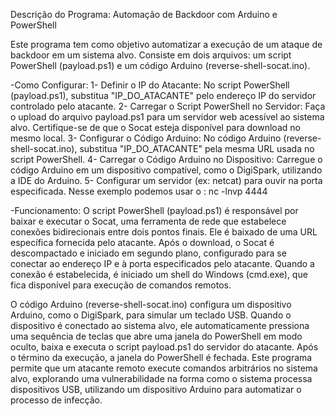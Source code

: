 Descrição do Programa: Automação de Backdoor com Arduino e PowerShell

Este programa tem como objetivo automatizar a execução de um ataque de backdoor em um sistema alvo. Consiste em dois arquivos: um script PowerShell (payload.ps1) e um código Arduino (reverse-shell-socat.ino).

-Como Configurar:
1- Definir o IP do Atacante: No script PowerShell (payload.ps1), substitua "IP_DO_ATACANTE" pelo endereço IP do servidor controlado pelo atacante.
2- Carregar o Script PowerShell no Servidor: Faça o upload do arquivo payload.ps1 para um servidor web acessível ao sistema alvo. Certifique-se de que o Socat esteja disponível para download no mesmo local.
3- Configurar o Código Arduino: No código Arduino (reverse-shell-socat.ino), substitua "IP_DO_ATACANTE" pela mesma URL usada no script PowerShell.
4- Carregar o Código Arduino no Dispositivo: Carregue o código Arduino em um dispositivo compatível, como o DigiSpark, utilizando a IDE do Arduino.
5- Configurar um servidor (ex: netcat) para ouvir na porta especificada.
    Nesse exemplo podemos usar o : nc -lnvp 4444

-Funcionamento:
O script PowerShell (payload.ps1) é responsável por baixar e executar o Socat, uma ferramenta de rede que estabelece conexões bidirecionais entre dois pontos finais. Ele é baixado de uma URL específica fornecida pelo atacante.
Após o download, o Socat é descompactado e iniciado em segundo plano, configurado para se conectar ao endereço IP e à porta especificados pelo atacante. Quando a conexão é estabelecida, é iniciado um shell do Windows (cmd.exe), que fica disponível para execução de comandos remotos.

O código Arduino (reverse-shell-socat.ino) configura um dispositivo Arduino, como o DigiSpark, para simular um teclado USB. Quando o dispositivo é conectado ao sistema alvo, ele automaticamente pressiona uma sequência de teclas que abre uma janela do PowerShell em modo oculto, baixa e executa o script payload.ps1 do servidor do atacante. Após o término da execução, a janela do PowerShell é fechada.
Este programa permite que um atacante remoto execute comandos arbitrários no sistema alvo, explorando uma vulnerabilidade na forma como o sistema processa dispositivos USB, utilizando um dispositivo Arduino para automatizar o processo de infecção.
